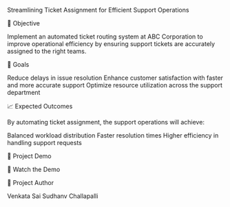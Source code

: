 Streamlining Ticket Assignment for Efficient Support Operations

🎯 Objective

Implement an automated ticket routing system at ABC Corporation to improve operational efficiency by ensuring support tickets are accurately assigned to the right teams.

🚀 Goals

Reduce delays in issue resolution
Enhance customer satisfaction with faster and more accurate support
Optimize resource utilization across the support department

📈 Expected Outcomes

By automating ticket assignment, the support operations will achieve:

Balanced workload distribution
Faster resolution times
Higher efficiency in handling support requests

🎥 Project Demo

🔗 Watch the Demo

👤 Project Author

Venkata Sai Sudhanv Challapalli
